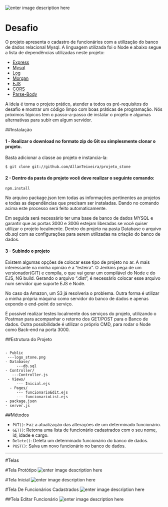 
![enter image description here](https://www.ibliss.digital/wp-content/uploads/clients-stone.png)

Desafio
========

O projeto apresenta o cadastro de funcionários com a utilização do banco de dados relacional Mysql. A linguagem utilizada foi o Node e abaixo segue a lista de dependências utilizadas neste projeto:


* [Express](https://www.npmjs.com/package/express)
* [Mysql](https://www.npmjs.com/package/mysql)
* [Log](https://www.npmjs.com/package/log)
* [Morgan](https://www.npmjs.com/package/morgan)
* [EJS](https://www.npmjs.com/package/ejs)
* [CORS](https://www.npmjs.com/package/cors)
* [Parse-Body](https://www.npmjs.com/package/parse-body)

A ideia é torna o projeto prático, atender a todos os pré-requisitos do desafio e mostrar um código limpo com boas práticas de programação. Nós próximos tópicos tem o passo-a-passo de instalar o projeto e algumas alternativas para subir em algum servidor.


##Instalação 

#### 1 - Realizar o download no formato zip do Git ou simplesmente clonar o projeto. 
Basta adicionar a classe ao projeto e instancia-la:
```node
$ git clone git://github.com/AllanTeixeira/projeto_stone
```

#### 2 - Dentro da pasta do projeto você deve realizar o seguinte comando:

```node
npm.install
```
No arquivo package.json tem todas as informações pertinentes ao projetos e todas as dependências que precisam ser instaladas. Dando no comando acima este processo será feito automaticamente.

Em seguida será necessário ter uma base de banco de dados MYSQL e garantir que as portas 3000 e 3006 estejam liberadas se você quiser utilizar o projeto localmente.  Dentro do projeto na pasta Database o arquivo db.sql com as configurações para serem utilizadas na criação do banco de dados. 

#### 3 - Subindo o projeto

Existem algumas opções de colocar esse tipo de projeto no ar. A mais interessante na minha opinião é a “esteira”.  O Jenkins pega de um versionador(GIT) e compila, o que vai gerar um compilável do Node e do EJS, NG build. Gerando o arquivo “.dist”, é necessário colocar esse arquivo num servidor que suporte EJS e Node.

 No caso da Amazon, um S3 já resolveria o problema. Outra forma é utilizar a minha própria máquina como servidor do banco de dados e apenas expondo o end-point do serviço.
 
É possível realizar testes localmente dos serviços do projeto, utilizando o Postman para acompanhar o retorno dos GET/POST para o Banco de dados. Outra possibilidade é utilizar o próprio CMD, para rodar o Node como Back-end na porta 3000. 


##Estrutura do Projeto
```node

- Public
 ---logo_stone.png
- Database/
     ---db.sql
- Controller/
   ---Controller.js
 - Views/ 
     --- Inicial.ejs
  - Pages/
     --- funcionarioEdit.ejs
     --- funcionarioList.ejs
- package.json
- server.js
```

##Métodos 
* `PUT()`: Faz a atualização das alterações de um determinado funcionário.
* `GET()`: Retorna uma lista de funcionário cadastrados com o seu nome, id, idade e cargo. 
* `Delete()`: Deleta um determinado funcionário do banco de dados.
* `POST()`: Salva um novo funcionário no banco de dados.

---
#Telas

#Tela Protótipo
![enter image description here](https://lh3.googleusercontent.com/-3ZP2iFVzeZc/W5lybGibShI/AAAAAAAAA4c/YYztJOIWC40PqAj2YENxsb1PNw1vKnAGACLcBGAs/s0/TELA+INICIAL.png "TELA INICIAL.png")

#Tela Inicial
![enter image description here](https://image.ibb.co/mi6a6e/TELA_INICIAL2.png)

#Tela De Funcionários Cadastrados
![enter image description here](https://image.ibb.co/g65DsK/tela_lista_de_funcion_rio_cadastrados.png)


##Tela Editar Funcionário
![enter image description here](https://lh3.googleusercontent.com/-2GdejjTsZAw/W5lyL7-WfhI/AAAAAAAAA4U/a94yC1lO3sodaaPGV9TZwQql0ZALH6cDwCLcBGAs/s0/tela+editar+funcionario.png "tela editar funcionario.png")
